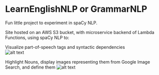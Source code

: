 # LearnEnglishNLP or GrammarNLP

Fun little project to experiment in spaCy NLP.  
  
Site hosted on an AWS S3 bucket, with microservice backend of Lambda Functions, using spaCy NLP to:  
  
Visualize part-of-speech tags and syntactic dependencies  
![alt text](https://spacy.io/displacy-3504502e1d5463ede765f0a789717424.svg)  
  
Highlight Nouns, display images representing them from Google Image Search, and define them
![alt text](https://lh3.googleusercontent.com/gGN6pnzBZ6MEFwJYsSpWrmyZEi9plIRR4S650IoI1r5cRHjkCT4G-oZlgjOfTfFLTHBn32P_-nZDcKrqIvB-NvJ_EF-PUDsJLdriew4qwdB6FVgpBSU8y8j6-wxEcZuMPERa99t5x7akQlNqq1ZNP0-u5iYfNq3DiirDVI5IzqRyuru99PTfH-OKoK7nSXx9zq0PjE1AMq6r02h5BqYur0RscXvblRH8y8D5vX10Am5D0GZVKM2T9FxaOWIVJvTpG7ESr5hmTFvh4-4czK59m3xVXjKWK2aGNbEdh49PSxKWzmki6N1ipPy7N_IiKkCyoGCCk69MYDmgjvc95HP7kEVRMO3rmVM7q1f1iydileY1aNKxtYK2flLU-vV1dB_9_TjxQ6HurOQfcMpcimcSWpAm7wSMHNy-b4Mms_weyqvJdgKp8d59wAY6v0HEoAXXIDVIzIjY3OfCkJ_OMASLIq7ck2F2__fBWdjl_0CSlFBScyyO21wB4h1p_FoqLpfK5qurZ2wsfhc2mnPUlZrTg1fEe4vV4W-qE7ENR270ZfJMjVRQn40R8NUeN4JHiEth3LQW9B1OiDM2CPfVYwipFrHCUBTN1Q11jM-deSfWhUIMiP7j-DlMYtoqa6Lt1RZJvmjpyR91Kk0Hp5CCn-WPGzkWeRgpSqv6Gee9tVBLSb2di6gwG3wQaeWIxVgw14A=w1338-h216-no?authuser=0)

